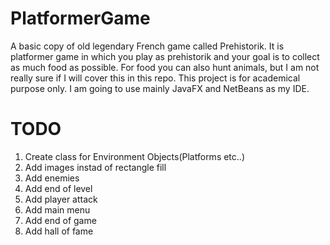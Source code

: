 # PlatformerGame
A basic copy of old legendary French game called Prehistorik. It is platformer game in which you play as prehistorik and your goal is to collect as much food as possible. For food you can also hunt animals, but I am not really sure if I will cover this in this repo.
This project is for academical purpose only. I am going to use mainly JavaFX and NetBeans as my IDE.

# TODO
1. Create class for Environment Objects(Platforms etc..)
3. Add images instad of rectangle fill
4. Add enemies
7. Add end of level
8. Add player attack
9. Add main menu
10. Add end of game
11. Add hall of fame

